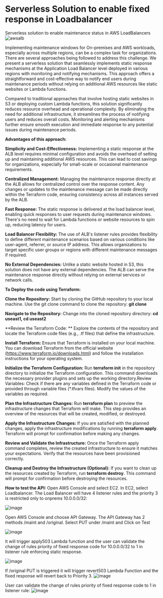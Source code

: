 # Serverless Solution to enable fixed response in Loadbalancer
Serverless solution to enable maintenance status in AWS LoadBalancers
![awsalb](https://github.com/paulkannan/serverless-solution-enable-fixed-response-loadbalancer/assets/46925641/7a62475e-ac59-49bc-ba5e-0959941b2384)




Implementing maintenance windows for On-premises and AWS workloads, especially across multiple regions, can be a complex task for organizations. There are several approaches being followed to address this challenge. We present a serverless solution that seamlessly implements static response mechanisms at the Application Load Balancer level deployed in various regions with monitoring and notifying mechanisms. This approach offers a straightforward and cost-effective way to notify end users during maintenance periods without relying on additional AWS resources like static websites or Lambda functions.

Compared to traditional approaches that involve hosting static websites in S3 or deploying custom Lambda functions, this solution significantly reduces resource overhead and operational complexity. By eliminating the need for additional infrastructure, it streamlines the process of notifying users and reduces overall costs. Monitoring and alerting mechanisms further ensure smooth execution and immediate response to any potential issues during maintenance periods.

**Advantages of this approach:**

**Simplicity and Cost-Effectiveness:** Implementing a static response at the ALB level requires minimal configuration and avoids the overhead of setting up and maintaining additional AWS resources. This can lead to cost savings for organizations, especially for small-scale or occasional maintenance requirements.

**Centralized Management:** Managing the maintenance response directly at the ALB allows for centralized control over the response content. Any changes or updates to the maintenance message can be made directly within the Terraform code, ensuring consistency across all instances served by the ALB.

**Fast Response:** The static response is delivered at the load balancer level, enabling quick responses to user requests during maintenance windows. There's no need to wait for Lambda functions or website resources to spin up, reducing latency for users.

**Load Balancer Flexibility:** The use of ALB's listener rules provides flexibility to define different maintenance scenarios based on various conditions like user-agent, referrer, or source IP address. This allows organizations to target specific user groups or regions with different maintenance messages if required.

**No External Dependencies:** Unlike a static website hosted in S3, this solution does not have any external dependencies. The ALB can serve the maintenance response directly without relying on external services or network calls.

**To Deploy the code using Terraform:**

**Clone the Repository:** Start by cloning the GitHub repository to your local machine. Use the git clone command to clone the repository: **git clone**

**Navigate to the Repository:** Change into the cloned repository directory: **cd useast1, cd useast2**

**Review the Terraform Code: ** Explore the contents of the repository and locate the Terraform code files (e.g., .tf files) that define the infrastructure.

**Install Terraform:** Ensure that Terraform is installed on your local machine. You can download Terraform from the official website (https://www.terraform.io/downloads.html) and follow the installation instructions for your operating system.

**Initialize the Terraform Configuration:** Run **terraform init** in the repository directory to initialize the Terraform configuration. This command downloads the necessary provider plugins and sets up the working directory.Review Variables: Check if there are any variables defined in the Terraform code or provided through variable files (*.tfvars files). Modify the values of the variables as required.

**Plan the Infrastructure Changes:** Run **terraform plan** to preview the infrastructure changes that Terraform will make. This step provides an overview of the resources that will be created, modified, or destroyed.

**Apply the Infrastructure Changes:** If you are satisfied with the planned changes, apply the infrastructure modifications by running **terraform apply**. Terraform will prompt for confirmation before making any changes.

**Review and Validate the Infrastructure:** Once the Terraform apply command completes, review the created infrastructure to ensure it matches your expectations. Verify that the resources have been provisioned correctly.

**Cleanup and Destroy the Infrastructure (Optional):** If you want to clean up the resources created by Terraform, run **terraform destroy**. This command will prompt for confirmation before destroying the resources.

**How to test the API:**
Open AWS Console and select EC2. In EC2, select Loadbalancer. The Load Balancer will have 4 listener rules and the priority 3 is restricted only to onprems 10.0.0.0/32:

![image](https://github.com/paulkannan/serverless-solution-enable-fixed-response-loadbalancer/assets/46925641/39411a2f-776d-438d-9e34-cebce92e43f2)

Open AWS Console and choose API Gateway. The API Gateway has 2 methods /maint and /original. Select PUT under /maint and Click on Test

![image](https://github.com/paulkannan/serverless-solution-enable-fixed-response-loadbalancer/assets/46925641/8c18e8b8-69d9-4da8-9d89-497b291c5986)

It will trigger apply503 Lambda function and the user can validate the change of rules priority of fixed response code for 10.0.0.0/32 to 1 in listener rule enforcing static response.

![image](https://github.com/paulkannan/serverless-solution-enable-fixed-response-loadbalancer/assets/46925641/7906b226-5def-44f7-a45e-7a1d38a03635)

If /original PUT is triggered it will trigger revert503 Lambda Function and the fixed response will revert back to Priority 3.
![image](https://github.com/paulkannan/serverless-solution-enable-fixed-response-loadbalancer/assets/46925641/14a0759b-dbd7-4350-8ad8-32b613b2ac22)

User can validate the change of rules priority of fixed response code to 1 in listener rule:
![image](https://github.com/paulkannan/serverless-solution-enable-fixed-response-loadbalancer/assets/46925641/20e4aa3e-4adb-4e6c-9917-44b0723bfbd6)




